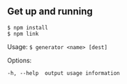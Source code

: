 ## Get up and running
```
$ npm install
$ npm link
```

Usage: `$ generator <name> [dest]`


  Options:

    -h, --help  output usage information
